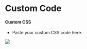 # Custom Code

#### Custom CSS

* Paste your custom CSS code here.

![](http://transvelo.github.io/docs/enter/images/theme-options-customcode.png)

